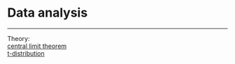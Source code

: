 # Data analysis
---
Theory:  
[central limit theorem](clt_in_action.ipynb)  
[t-distribution](t_distribution.ipynb)
